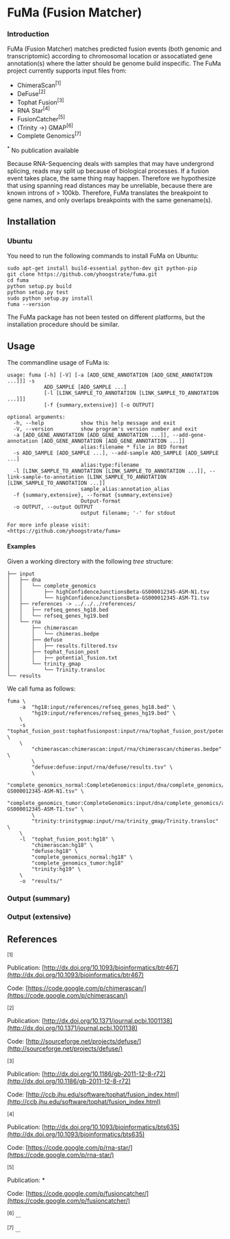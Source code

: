 # FuMa (Fusion Matcher) #

### Introduction ###

FuMa (Fusion Matcher) matches predicted fusion events (both genomic and transcriptomic) according to chromosomal location or assocatiated gene annotation(s) where the latter should be genome build inspecific.
The FuMa project currently supports input files from:

+	ChimeraScan<sup>[1]</sup>
+	DeFuse<sup>[2]</sup>
+	Tophat Fusion<sup>[3]</sup>
+	RNA Star<sup>[4]</sup>
+	FusionCatcher<sup>[5]</sup>
+	(Trinity ->) GMAP<sup>[6]</sup>
+	Complete Genomics<sup>[7]</sup>

<sup>*</sup> No publication available

Because RNA-Sequencing deals with samples that may have undergrond splicing, reads may split up because of biological processes. If a fusion event takes place, the same thing may happen. Therefore we hypothesize that using spanning read distances may be unreliable, because there are known introns of > 100kb. Therefore, FuMa translates the breakpoint to gene names, and only overlaps breakpoints with the same genename(s).


## Installation ##
### Ubuntu ###
You need to run the following commands to install FuMa on Ubuntu:

	sudo apt-get install build-essential python-dev git python-pip
	git clone https://github.com/yhoogstrate/fuma.git
	cd fuma
	python setup.py build
	python setup.py test
	sudo python setup.py install
	fuma --version

The FuMa package has not been tested on different platforms, but the installation procedure should be similar.

## Usage ##
The commandline usage of FuMa is:

	usage: fuma [-h] [-V] [-a [ADD_GENE_ANNOTATION [ADD_GENE_ANNOTATION ...]]] -s
	            ADD_SAMPLE [ADD_SAMPLE ...]
	            [-l [LINK_SAMPLE_TO_ANNOTATION [LINK_SAMPLE_TO_ANNOTATION ...]]]
	            [-f {summary,extensive}] [-o OUTPUT]
	
	optional arguments:
	  -h, --help            show this help message and exit
	  -V, --version         show program's version number and exit
	  -a [ADD_GENE_ANNOTATION [ADD_GENE_ANNOTATION ...]], --add-gene-annotation [ADD_GENE_ANNOTATION [ADD_GENE_ANNOTATION ...]]
	                        alias:filename * file in BED format
	  -s ADD_SAMPLE [ADD_SAMPLE ...], --add-sample ADD_SAMPLE [ADD_SAMPLE ...]
	                        alias:type:filename
	  -l [LINK_SAMPLE_TO_ANNOTATION [LINK_SAMPLE_TO_ANNOTATION ...]], --link-sample-to-annotation [LINK_SAMPLE_TO_ANNOTATION [LINK_SAMPLE_TO_ANNOTATION ...]]
	                        sample_alias:annotation_alias
	  -f {summary,extensive}, --format {summary,extensive}
	                        Output-format
	  -o OUTPUT, --output OUTPUT
	                        output filename; '-' for stdout
	
	For more info please visit:
	<https://github.com/yhoogstrate/fuma>


#### Examples ####
Given a working directory with the following _tree_ structure:

	├── input
	│   ├── dna
	│   │   └── complete_genomics
	│   │       ├── highConfidenceJunctionsBeta-GS000012345-ASM-N1.tsv
	│   │       └── highConfidenceJunctionsBeta-GS000012345-ASM-T1.tsv
	│   ├── references -> ../../../references/
	│   │   ├── refseq_genes_hg18.bed
	│   │   └── refseq_genes_hg19.bed
	│   └── rna
	│       ├── chimerascan
	│       │   └── chimeras.bedpe
	│       ├── defuse
	│       │   ├── results.filtered.tsv
	│       ├── tophat_fusion_post
	│       │   ├── potential_fusion.txt
	│       └── trinity_gmap
	│           └── Trinity.transloc
	└── results

We call fuma as follows:

	fuma \
	    -a  "hg18:input/references/refseq_genes_hg18.bed" \
	        "hg19:input/references/refseq_genes_hg19.bed" \
	    \
	    -s  "tophat_fusion_post:tophatfusionpost:input/rna/tophat_fusion_post/potential_fusion.txt" \
	    \
	        "chimerascan:chimerascan:input/rna/chimerascan/chimeras.bedpe" \
	        \
	        "defuse:defuse:input/rna/defuse/results.tsv" \
	        \
	        "complete_genomics_normal:CompleteGenomics:input/dna/complete_genomics/allJunctionsBeta-GS000012345-ASM-N1.tsv" \
	        "complete_genomics_tumor:CompleteGenomics:input/dna/complete_genomics/allJunctionsBeta-GS000012345-ASM-T1.tsv" \
	        \
	        "trinity:trinitygmap:input/rna/trinity_gmap/Trinity.transloc" \
	    \
	    -l  "tophat_fusion_post:hg18" \
	        "chimerascan:hg18" \
	        "defuse:hg18" \
	        "complete_genomics_normal:hg18" \
	        "complete_genomics_tumor:hg18" 
	        "trinity:hg19" \
	    \
	    -o  "results/"

### Output (summary) ###

### Output (extensive) ###

## References ##
<sup>[1]</sup> 

Publication: [http://dx.doi.org/10.1093/bioinformatics/btr467](http://dx.doi.org/10.1093/bioinformatics/btr467)

Code: [https://code.google.com/p/chimerascan/](https://code.google.com/p/chimerascan/)

<sup>[2]</sup>

Publication: [http://dx.doi.org/10.1371/journal.pcbi.1001138](http://dx.doi.org/10.1371/journal.pcbi.1001138)

Code: [http://sourceforge.net/projects/defuse/](http://sourceforge.net/projects/defuse/)

<sup>[3]</sup>

Publication: [http://dx.doi.org/10.1186/gb-2011-12-8-r72](http://dx.doi.org/10.1186/gb-2011-12-8-r72)

Code: [http://ccb.jhu.edu/software/tophat/fusion_index.html](http://ccb.jhu.edu/software/tophat/fusion_index.html)

<sup>[4]</sup>

Publication: [http://dx.doi.org/10.1093/bioinformatics/bts635](http://dx.doi.org/10.1093/bioinformatics/bts635)

Code: [https://code.google.com/p/rna-star/](https://code.google.com/p/rna-star/)

<sup>[5]</sup>

Publication: *

Code: [https://code.google.com/p/fusioncatcher/](https://code.google.com/p/fusioncatcher/)

<sup>[6]</sup> ...

<sup>[7]</sup> ...

